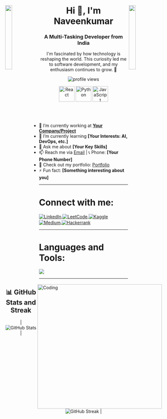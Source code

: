 <div>
<img align="left" src="https://user-images.githubusercontent.com/65187002/144930161-2f783401-8d27-4fdf-a2f7-cc0ba32f1f1f.gif" width="21%" height="23%" style="display:inline;">
<img align="right" src="https://user-images.githubusercontent.com/65187002/144930161-2f783401-8d27-4fdf-a2f7-cc0ba32f1f1f.gif" width="21%" height="23%" style="display:inline;">
<h1 align="center">Hi 👋, I'm Naveenkumar</h1>
<h3 align="center">A Multi-Tasking Developer from India</h3>
<p align="center">
    I'm fascinated by how technology is reshaping the world. This curiosity led me to software development, and my enthusiasm continues to grow. 🚀
</p>
</div>

<p align="center">
<img src="https://komarev.com/ghpvc/?username=your-github-username&label=Profile%20views&color=0e75b6&style=flat" alt="profile views" />
</p>

<div align="center">
<img src="https://techstack-generator.vercel.app/react-icon.svg" alt="React" width="50" height="50" />
<img src="https://techstack-generator.vercel.app/python-icon.svg" alt="Python" width="50" height="50" />
<img src="https://techstack-generator.vercel.app/js-icon.svg" alt="JavaScript" width="50" height="50" />
</div>

<br>
<img align="right" alt="Coding" width="400" src="https://user-images.githubusercontent.com/74038190/229223263-cf2e4b07-2615-4f87-9c38-e37600f8381a.gif">
<br><br>

- 🔭 I’m currently working at **[Your Company/Project](your-company-link)**  
- 🌱 I’m currently learning **[Your Interests: AI, DevOps, etc.]**  
- 💬 Ask me about **[Your Key Skills]**  
- 📫 Reach me via [Email](your-email@example.com) | 📞 Phone: **[Your Phone Number]**  
- 📄 Check out my portfolio: [Portfolio](your-portfolio-link)  
- ⚡ Fun fact: **[Something interesting about you]**  

---

<h1 align="left">Connect with me:</h1>
<p align="left">
<a href="https://www.linkedin.com/in/your-profile" target="blank">
<img align="center" src="https://img.shields.io/badge/LinkedIn-%230077B5.svg?style=flat&logo=linkedin&logoColor=white" alt="LinkedIn" />
</a>
<a href="https://leetcode.com/your-profile" target="blank">
<img align="center" src="https://img.shields.io/badge/LeetCode-000000?style=flat&logo=LeetCode&logoColor=#d16c06" alt="LeetCode" />
</a>
<a href="https://www.kaggle.com/your-profile" target="_blank">
<img align="center" src="https://img.shields.io/badge/Kaggle-035a7d?style=flat&logo=kaggle&logoColor=white" alt="Kaggle" />
</a>
<a href="https://your-blog-link.medium.com" target="blank">
<img align="center" src="https://img.shields.io/badge/Medium-12100E?logo=medium&logoColor=white" alt="Medium" />
</a>
<a href="https://www.hackerrank.com/profile/your-profile" target="blank">
<img align="center" src="https://img.shields.io/badge/-Hackerrank-00EA64?style=flat&logo=HackerRank&logoColor=white" alt="Hackerrank" />
</a>
</p>

---

<h1 align="left">Languages and Tools:</h1>
<a href="https://skillicons.dev">
<img src="https://skillicons.dev/icons?i=react,redux,js,ts,nodejs,express,mongodb,git,github,html,css,tailwind,python,docker,kubernetes,aws,azure,gcp,figma,xd,photoshop,aftereffects" />
</a>

---

<h2 align="center">📊 GitHub Stats and Streak</h2>
<div align="center">

| ![GitHub Stats](https://github-readme-stats.vercel.app/api?username=your-github-username&show_icons=true&theme=dark) | ![GitHub Streak](https://streak-stats.demolab.com/?user=your-github-username&theme=dark) |

</div>
